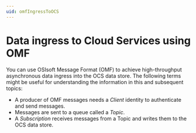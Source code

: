 ```yaml
---
uid: omfIngressToOCS
---
```


Data ingress to Cloud Services using OMF
========================================

You can use OSIsoft Message Format (OMF) to achieve high-throughput asynchronous data ingress 
into the OCS data store. The following terms might be useful for understanding the information
in this and subsequent topics:

* A producer of OMF messages needs a *Client* identity to authenticate and send messages.
* Messages are sent to a queue called a *Topic*. 
* A *Subscription* receives messages from a Topic and writes them to the OCS 
  data store.
